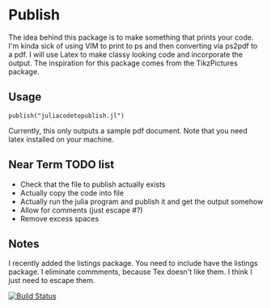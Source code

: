 # Publish

The idea behind this package is to make something that prints your code. I'm kinda sick of using VIM to print to ps and then converting via ps2pdf to a pdf. I will use Latex to make classy looking code and incorporate the output. The inspiration for this package comes from the TikzPictures package.

## Usage
```
publish("juliacodetopublish.jl")
```
Currently, this only outputs a sample pdf document. Note that you need latex installed on your machine.

## Near Term TODO list
* Check that the file to publish actually exists
* Actually copy the code into file
* Actually run the julia program and publish it and get the output somehow
* Allow for comments (just escape #?)
* Remove excess spaces

## Notes
I recently added the listings package. You need to include have the listings package.
I eliminate commments, because Tex doesn't like them. I think I just need to escape them.

[![Build Status](https://travis-ci.org/dressel/Publish.jl.svg?branch=master)](https://travis-ci.org/dressel/Publish.jl)
